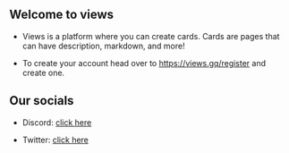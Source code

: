 ## Welcome to views

- Views is a platform where you can create cards. Cards are pages that can have description, markdown, and more!

- To create your account head over to https://views.gq/register and create one.

## Our socials

- Discord: [click here](https://discord.gg/wS3gyq736r)

- Twitter: [click here](https://twitter.com/views_tweets)

